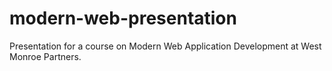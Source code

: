 # modern-web-presentation

Presentation for a course on Modern Web Application Development at West Monroe Partners.
